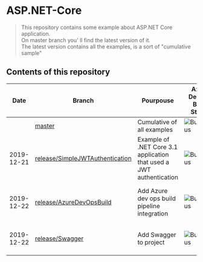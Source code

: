 # ASP.NET-Core

> This repository contains some example about ASP.NET Core application.<br/>
> On master branch you' ll find the latest version of it.<br/>
> The latest version contains all the examples, is a sort of "cumulative sample"

## Contents of this repository

| Date       | Branch                                                                                                               | Pourpouse                                                           | Azure DevOps Build Status                                                                                                                                  | Article
|------------|----------------------------------------------------------------------------------------------------------------------|---------------------------------------------------------------------|------------------------------------------------------------------------------------------------------------------------------------------------------------|----------------------------------|
|            | [master](https://github.com/dzoccarato/ASP.NET-Core/tree/master)                                                     | Cumulative of all examples                                          | ![BuildStatus](https://dev.azure.com/dzoccarato/GitHub%20projects/_apis/build/status/dzoccarato.ASP.NET-Core?branchName=master)                            | [all](https://www.davidezoccarato.cloud/category/asp-net-core/) |
| 2019-12-21 | [release/SimpleJWTAuthentication](https://github.com/dzoccarato/ASP.NET-Core/tree/release/SimpleJWTAuthentication)   | Example of .NET Core 3.1 application that used a JWT authentication | ![BuildStatus](https://dev.azure.com/dzoccarato/GitHub%20projects/_apis/build/status/dzoccarato.ASP.NET-Core?branchName=release%2FSimpleJWTAuthentication) | [How to build ASP.NET Core application with JWT authentication](https://www.davidezoccarato.cloud/how-to-build-asp-net-core-application-with-jwt-authentication/) |
| 2019-12-22 | [release/AzureDevOpsBuild](https://github.com/dzoccarato/ASP.NET-Core/tree/release/AzureDevOpsBuild)                 | Add Azure dev ops build pipeline integration                        | ![BuildStatus](https://dev.azure.com/dzoccarato/GitHub%20projects/_apis/build/status/dzoccarato.ASP.NET-Core?branchName=release%2FAzureDevOpsBuild)        | [How to build GitHub project with Azure DevOps](https://www.davidezoccarato.cloud/how-to-build-asp-net-core-application-with-jwt-authentication/) |
| 2019-12-22 | [release/Swagger](https://github.com/dzoccarato/ASP.NET-Core/tree/release/Swagger)                                   | Add Swagger to project                                              | ![BuildStatus](https://dev.azure.com/dzoccarato/GitHub%20projects/_apis/build/status/dzoccarato.ASP.NET-Core?branchName=release%2FSwagger)                 | [How to add Swagger to your ASP.NET core project](https://www.davidezoccarato.cloud/how-to-add-swagger-to-your-asp-net-core-project/) |

